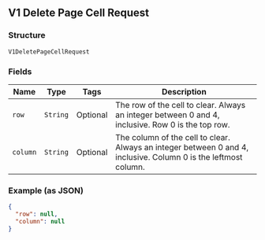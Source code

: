## V1 Delete Page Cell Request

### Structure

`V1DeletePageCellRequest`

### Fields

| Name | Type | Tags | Description |
|  --- | --- | --- | --- |
| `row` | `String` | Optional | The row of the cell to clear. Always an integer between 0 and 4, inclusive. Row 0 is the top row. |
| `column` | `String` | Optional | The column of the cell to clear. Always an integer between 0 and 4, inclusive. Column 0 is the leftmost column. |

### Example (as JSON)

```json
{
  "row": null,
  "column": null
}
```

